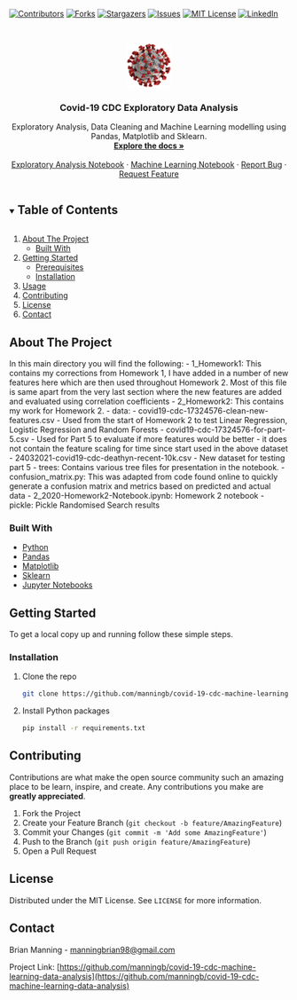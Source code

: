 [![Contributors][contributors-shield]][contributors-url]
[![Forks][forks-shield]][forks-url]
[![Stargazers][stars-shield]][stars-url]
[![Issues][issues-shield]][issues-url]
[![MIT License][license-shield]][license-url]
[![LinkedIn][linkedin-shield]][linkedin-url]

<!-- PROJECT LOGO -->
<br />
<p align="center">
  <a href="https://github.com/manningb/covid-19-cdc-machine-learning-data-analysis">
    <img src="images/covid-19.png" alt="Logo" width="80" height="80">
  </a>

  <h3 align="center">Covid-19 CDC Exploratory Data Analysis</h3>

  <p align="center">
    Exploratory Analysis, Data Cleaning and Machine Learning modelling using Pandas, Matplotlib and Sklearn.
    <br />
    <a href="https://github.com/manningb/covid-19-cdc-machine-learning-data-analysis"><strong>Explore the docs »</strong></a>
    <br />
    <br />
    <a href="https://github.com/manningb/covid-19-cdc-machine-learning-data-analysis/blob/main/1_cleaning_exploratory_analysis/1_2020-Homework2-Notebook-DataCleaning-FeatureCreation.ipynb">Exploratory Analysis Notebook</a>
    ·
	<a href="https://github.com/manningb/covid-19-cdc-machine-learning-data-analysis/blob/main/2_machine_learning_modelling/2_2020-Homework2-Notebook.ipynb">Machine Learning Notebook</a>
    ·
    <a href="https://github.com/manningb/covid-19-cdc-machine-learning-data-analysis/issues">Report Bug</a>
    ·
    <a href="https://github.com/manningb/covid-19-cdc-machine-learning-data-analysis/issues">Request Feature</a>
  </p>
</p>

<!-- TABLE OF CONTENTS -->
<details open="open">
  <summary><h2 style="display: inline-block">Table of Contents</h2></summary>
  <ol>
    <li>
      <a href="#about-the-project">About The Project</a>
      <ul>
        <li><a href="#built-with">Built With</a></li>
      </ul>
    </li>
    <li>
      <a href="#getting-started">Getting Started</a>
      <ul>
        <li><a href="#prerequisites">Prerequisites</a></li>
        <li><a href="#installation">Installation</a></li>
      </ul>
    </li>
    <li><a href="#usage">Usage</a></li>
    <!-- <li><a href="#roadmap">Roadmap</a></li> -->
    <li><a href="#contributing">Contributing</a></li>
    <li><a href="#license">License</a></li>
    <li><a href="#contact">Contact</a></li>
    <!-- <li><a href="#acknowledgements">Acknowledgements</a></li> -->
  </ol>
</details>

<!-- ABOUT THE PROJECT -->

## About The Project

In this main directory you will find the following: - 1_Homework1: This contains my corrections from Homework 1, I have added in a number of new features here which are then used throughout Homework 2.
Most of this file is same apart from the very last section where the new features are added and evaluated using correlation coefficients - 2_Homework2: This contains my work for Homework 2. - data: - covid19-cdc-17324576-clean-new-features.csv - Used from the start of Homework 2 to test Linear Regression, Logistic Regression and Random Forests - covid19-cdc-17324576-for-part-5.csv - Used for Part 5 to evaluate if more features would be better - it does not contain the feature scaling for time since start used in the above dataset - 24032021-covid19-cdc-deathyn-recent-10k.csv - New dataset for testing part 5 - trees: Contains various tree files for presentation in the notebook. - confusion_matrix.py: This was adapted from code found online to quickly generate a confusion matrix and metrics based on predicted and actual data - 2_2020-Homework2-Notebook.ipynb: Homework 2 notebook - pickle: Pickle Randomised Search results

### Built With

- [Python](https://github.com/python)
- [Pandas](https://github.com/pandas-dev/pandas)
- [Matplotlib](https://github.com/matplotlib/matplotlib)
- [Sklearn](https://github.com/scikit-learn/scikit-learn)
- [Jupyter Notebooks](https://github.com/jupyter/notebook)

<!-- GETTING STARTED -->

## Getting Started

To get a local copy up and running follow these simple steps.

### Installation

1. Clone the repo
   ```sh
   git clone https://github.com/manningb/covid-19-cdc-machine-learning-data-analysis.git
   ```
2. Install Python packages
   ```sh
   pip install -r requirements.txt
   ```

<!-- USAGE EXAMPLES -->

<!-- ## Usage

Use this space to show useful examples of how a project can be used. Additional screenshots, code examples and demos work well in this space. You may also link to more resources.

_For more examples, please refer to the [Documentation](https://example.com)_ -->

<!-- ROADMAP -->

<!-- ## Roadmap

See the [open issues](https://github.com/manningb/covid-19-cdc-machine-learning-data-analysis/issues) for a list of proposed features (and known issues). -->

<!-- CONTRIBUTING -->

## Contributing

Contributions are what make the open source community such an amazing place to be learn, inspire, and create. Any contributions you make are **greatly appreciated**.

1. Fork the Project
2. Create your Feature Branch (`git checkout -b feature/AmazingFeature`)
3. Commit your Changes (`git commit -m 'Add some AmazingFeature'`)
4. Push to the Branch (`git push origin feature/AmazingFeature`)
5. Open a Pull Request

<!-- LICENSE -->

## License

Distributed under the MIT License. See `LICENSE` for more information.

<!-- CONTACT -->

## Contact

Brian Manning - manningbrian98@gmail.com

Project Link: [https://github.com/manningb/covid-19-cdc-machine-learning-data-analysis](https://github.com/manningb/covid-19-cdc-machine-learning-data-analysis)

<!-- ACKNOWLEDGEMENTS

## Acknowledgements

- []()
- []()
- []() -->

<!-- MARKDOWN LINKS & IMAGES -->
<!-- https://www.markdownguide.org/basic-syntax/#reference-style-links -->

[contributors-shield]: https://img.shields.io/github/contributors/manningb/covid-19-cdc-machine-learning-data-analysis.svg?style=for-the-badge
[contributors-url]: https://github.com/manningb/repo/graphs/contributors
[forks-shield]: https://img.shields.io/github/forks/manningb/covid-19-cdc-machine-learning-data-analysis.svg?style=for-the-badge
[forks-url]: https://github.com/manningb/repo/network/members
[stars-shield]: https://img.shields.io/github/stars/manningb/covid-19-cdc-machine-learning-data-analysis.svg?style=for-the-badge
[stars-url]: https://github.com/manningb/repo/stargazers
[issues-shield]: https://img.shields.io/github/issues/manningb/covid-19-cdc-machine-learning-data-analysis.svg?style=for-the-badge
[issues-url]: https://github.com/manningb/repo/issues
[license-shield]: https://img.shields.io/github/license/manningb/covid-19-cdc-machine-learning-data-analysis.svg?style=for-the-badge
[license-url]: https://github.com/manningb/repo/blob/master/LICENSE.txt
[linkedin-shield]: https://img.shields.io/badge/-LinkedIn-black.svg?style=for-the-badge&logo=linkedin&colorB=555
[linkedin-url]: https://linkedin.com/in/https://www.linkedin.com/in/brianmanningw/
